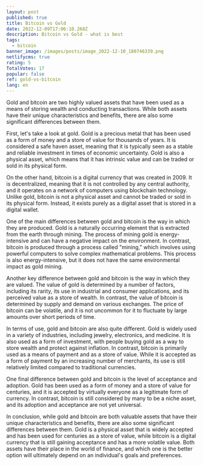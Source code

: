 ```yaml
---
layout: post
published: true
title: Bitcoin vs Gold
date: 2022-12-09T17:06:10.268Z
description: Bitcoin vs Gold - what is best
tags:
  - bitcoin
banner_image: /images/posts/image_2022-12-10_180746339.png
netlifycms: true
rating: 5
TotalVotes: 17
popular: false
ref: gold-vs-bitcoin
lang: en
---
```

Gold and bitcoin are two highly valued assets that have been used as a means of storing wealth and conducting transactions. While both assets have their unique characteristics and benefits, there are also some significant differences between them.

First, let's take a look at gold. Gold is a precious metal that has been used as a form of money and a store of value for thousands of years. It is considered a safe haven asset, meaning that it is typically seen as a stable and reliable investment in times of economic uncertainty. Gold is also a physical asset, which means that it has intrinsic value and can be traded or sold in its physical form.

On the other hand, bitcoin is a digital currency that was created in 2009. It is decentralized, meaning that it is not controlled by any central authority, and it operates on a network of computers using blockchain technology. Unlike gold, bitcoin is not a physical asset and cannot be traded or sold in its physical form. Instead, it exists purely as a digital asset that is stored in a digital wallet.

One of the main differences between gold and bitcoin is the way in which they are produced. Gold is a naturally occurring element that is extracted from the earth through mining. The process of mining gold is energy-intensive and can have a negative impact on the environment. In contrast, bitcoin is produced through a process called "mining," which involves using powerful computers to solve complex mathematical problems. This process is also energy-intensive, but it does not have the same environmental impact as gold mining.

Another key difference between gold and bitcoin is the way in which they are valued. The value of gold is determined by a number of factors, including its rarity, its use in industrial and consumer applications, and its perceived value as a store of wealth. In contrast, the value of bitcoin is determined by supply and demand on various exchanges. The price of bitcoin can be volatile, and it is not uncommon for it to fluctuate by large amounts over short periods of time.

In terms of use, gold and bitcoin are also quite different. Gold is widely used in a variety of industries, including jewelry, electronics, and medicine. It is also used as a form of investment, with people buying gold as a way to store wealth and protect against inflation. In contrast, bitcoin is primarily used as a means of payment and as a store of value. While it is accepted as a form of payment by an increasing number of merchants, its use is still relatively limited compared to traditional currencies.

One final difference between gold and bitcoin is the level of acceptance and adoption. Gold has been used as a form of money and a store of value for centuries, and it is accepted by virtually everyone as a legitimate form of currency. In contrast, bitcoin is still considered by many to be a niche asset, and its adoption and acceptance are not yet universal.

In conclusion, while gold and bitcoin are both valuable assets that have their unique characteristics and benefits, there are also some significant differences between them. Gold is a physical asset that is widely accepted and has been used for centuries as a store of value, while bitcoin is a digital currency that is still gaining acceptance and has a more volatile value. Both assets have their place in the world of finance, and which one is the better option will ultimately depend on an individual's goals and preferences.